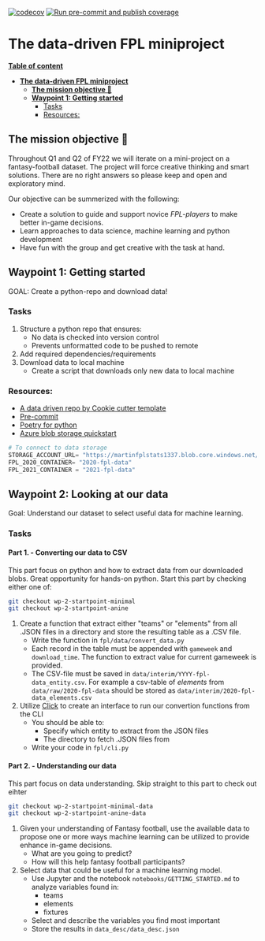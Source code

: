 [![codecov](https://codecov.io/gh/acntech/data-driven-fpl/branch/main/graph/badge.svg?token=VLY920KXJV)](https://codecov.io/gh/acntech/data-driven-fpl)
[![Run pre-commit and publish coverage](https://github.com/acntech/data-driven-fpl/actions/workflows/lint-and-test-pipeline.yml/badge.svg?branch=main)](https://github.com/acntech/data-driven-fpl/actions/workflows/lint-and-test-pipeline.yml)
# **The data-driven FPL miniproject**
[**Table of content**](#the-data-driven-fpl-miniproject)
- [**The data-driven FPL miniproject**](#the-data-driven-fpl-miniproject)
  - [**The mission objective 🎯**](#the-mission-objective-)
  - [**Waypoint 1: Getting started**](#waypoint-1-getting-started)
    - [Tasks](#tasks)
    - [Resources:](#resources)

## **The mission objective 🎯**
Throughout Q1 and Q2 of FY22 we will iterate on a mini-project on a fantasy-football dataset. The project will force creative thinking and smart solutions. There are no right answers so please keep and open and exploratory mind.

Our objective can be summerized with the following:

* Create a solution to guide and support novice _FPL-players_ to make better in-game decisions.
* Learn approaches to data science, machine learning and python development
* Have fun with the group and get creative with the task at hand.


## **Waypoint 1: Getting started**
GOAL: Create a python-repo and download data!

### Tasks
1. Structure a python repo that ensures:
    * No data is checked into version control
    * Prevents unformatted code to be pushed to remote
2. Add required dependencies/requirements
3. Download data to local machine
    * Create a script that downloads only new data to local machine

### Resources:
* [A data driven repo by Cookie cutter template](https://drivendata.github.io/cookiecutter-data-science/#contributing)
* [Pre-commit](https://pre-commit.com/)
* [Poetry for python](https://python-poetry.org/)
* [Azure blob storage quickstart](https://docs.microsoft.com/en-us/python/api/overview/azure/storage-blob-readme?view=azure-python)

```python
# To connect to data storage
STORAGE_ACCOUNT_URL= "https://martinfplstats1337.blob.core.windows.net/"
FPL_2020_CONTAINER= "2020-fpl-data"
FPL_2021_CONTAINER = "2021-fpl-data"
```

## **Waypoint 2: Looking at our data**
Goal: Understand our dataset to select useful data for machine learning.
### **Tasks**
#### **Part 1. - Converting our data to CSV**
This part focus on python and how to extract data from our downloaded blobs. Great opportunity for hands-on python. Start this part by checking either one of:
```bash
git checkout wp-2-startpoint-minimal
git checkout wp-2-startpoint-anine
```
1. Create a function that extract either "teams" or "elements" from all .JSON files in a directory and store the resulting table as a .CSV file.
    * Write the function in ```fpl/data/convert_data.py```
    * Each record in the table must be appended with ```gameweek``` and ```download_time```. The function to extract value for current gameweek is provided.
    * The CSV-file must be saved in ```data/interim/YYYY-fpl-data_entity.csv```. For example a csv-table of _elements_ from ```data/raw/2020-fpl-data``` should be stored as ```data/interim/2020-fpl-data_elements.csv```
2. Utilize [Click](https://www.palletsprojects.com/p/click/) to create an interface to run our convertion functions from the CLI
    * You should be able to:
        * Specify which entity to extract from the JSON files
        * The directory to fetch .JSON files from
    * Write your code in ```fpl/cli.py```

#### **Part 2. - Understanding our data**
This part focus on data understanding. Skip straight to this part to check out eihter
```bash
git checkout wp-2-startpoint-minimal-data
git checkout wp-2-startpoint-anine-data
```
1. Given your understanding of Fantasy football, use the available data to propose one or more ways machine learning can be utilized to provide enhance in-game decisions.
    * What are you going to predict?
    * How will this help fantasy football participants?
2. Select data that could be useful for a machine learning model.
    * Use Jupyter and the notebook ```notebooks/GETTING_STARTED.md``` to analyze variables found in:
        * teams
        * elements
        * fixtures
    * Select and describe the variables you find most important
    * Store the results in ```data_desc/data_desc.json```
